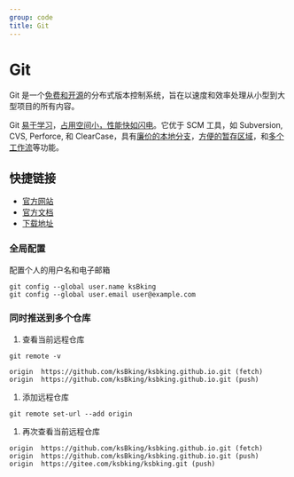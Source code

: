 ```yaml
---
group: code
title: Git
---
```


# Git

Git 是一个[免费和开源](https://git-scm.com/about/free-and-open-source)的分布式版本控制系统，旨在以速度和效率处理从小型到大型项目的所有内容。

Git [易于学习](https://git-scm.com/doc)，[占用空间小，性能快如闪电](https://git-scm.com/about/small-and-fast)。它优于 SCM 工具，如 Subversion, CVS, Perforce, 和 ClearCase，具有[廉价的本地分支](https://git-scm.com/about/branching-and-merging)，[方便的暂存区域](https://git-scm.com/about/staging-area)，和[多个工作流](https://git-scm.com/about/distributed)等功能。

## 快捷链接

- [官方网站](https://git-scm.com/)
- [官方文档](https://git-scm.com/book/zh/v2)
- [下载地址](https://git-scm.com/downloads)

### 全局配置

配置个人的用户名和电子邮箱

```
git config --global user.name ksBking
git config --global user.email user@example.com
```

### 同时推送到多个仓库

1. 查看当前远程仓库

```
git remote -v
```

```
origin  https://github.com/ksBking/ksbking.github.io.git (fetch)
origin  https://github.com/ksBking/ksbking.github.io.git (push)
```

1. 添加远程仓库

```
git remote set-url --add origin
```

1. 再次查看当前远程仓库

```
origin  https://github.com/ksBking/ksbking.github.io.git (fetch)
origin  https://github.com/ksBking/ksbking.github.io.git (push)
origin  https://gitee.com/ksbking/ksbking.git (push)
```
